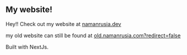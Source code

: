 ## My website!

Hey!! Check out my website at [namanrusia.dev](https://namanrusia.dev)

my old website can still be found at [old.namanrusia.com?redirect=false](https://old.namanrusia.dev?redirect=false)

Built with NextJs. 
